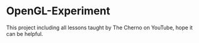 # OpenGL-Experiment
This project including all lessons taught by The Cherno on YouTube,  hope it can be helpful. 
